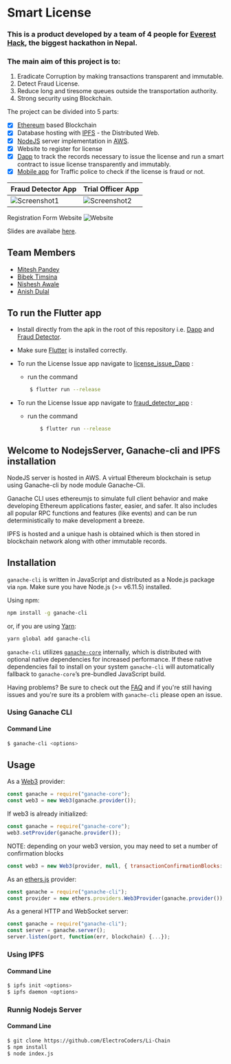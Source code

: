 # Smart License
### This is a product developed by a team of 4 people for [Everest Hack](https://www.everest-hack.com/), the biggest hackathon in Nepal.

### The main aim of this project is to:
1. Eradicate Corruption by making transactions transparent and immutable.
2. Detect Fraud License.
3. Reduce long and tiresome queues outside the transportation authority.
4. Strong security using Blockchain.

The project can be divided into 5 parts:

- [x] [Ethereum](https://www.ethereum.org/) based Blockchain
- [x] Database hosting with [IPFS](https://ipfs.io/) - the Distributed Web.
- [x] [NodeJS](https://nodejs.org/) server implementation in [AWS](https://aws.amazon.com/).
- [x] Website to register for license
- [x] [Dapp](license_issue_Dapp.apk) to track the records necessary to issue the license and run a smart contract to issue license transparently and immutably.
- [x] [Mobile app](fraud_detector_app.apk) for Traffic police to check if the license is fraud or not.

| Fraud Detector App                                                                                                   | Trial Officer App                                                                                                    |
|---|---|
| ![Screenshot1](https://user-images.githubusercontent.com/29589003/61585845-aba18480-ab85-11e9-8214-3ffdac816489.png) | ![Screenshot2](https://user-images.githubusercontent.com/29589003/61585830-54031900-ab85-11e9-9db4-4ec6c32a16ee.png) |

Registration Form Website
![Website](https://user-images.githubusercontent.com/29304788/61586071-08536e00-ab8b-11e9-9c09-959e20a15dc6.png)

Slides are availabe [here](https://docs.google.com/presentation/d/1ws-UiBxvEWOaIDOfpUQeOAC3MUrbxg_HHymqrwen7Mo/edit?usp=sharing).

## Team Members
- [Mitesh Pandey](https://www.github.com/davidmitesh)
- [Bibek Timsina](https://www.github.com/bimsina)
- [Nishesh Awale](https://www.github.com/nisheshawale)
- [Anish Dulal](https://www.github.com/anishdulal)
 
## To run the Flutter app

 - Install directly from the apk in the root of this repository i.e. [Dapp](license_issue_Dapp.apk) and [Fraud Detector](fraud_detector_app.apk).
 - Make sure [Flutter](https://flutter.dev/) is installed correctly.
 - To run the License Issue app navigate to [license_issue_Dapp](https://github.com/ElectroCoders/Li-Chain/tree/master/license_issue_Dapp) :
    - run the command
    ```Bash
        $ flutter run --release
    ```
    
- To run the License Issue app navigate to [fraud_detector_app](https://github.com/ElectroCoders/Li-Chain/tree/master/fraud_detector_app) :
  - run the command
    ```Bash
        $ flutter run --release
    ```

## Welcome to NodejsServer, Ganache-cli and IPFS installation
NodeJS server is hosted in AWS. A virtual Ethereum blockchain is setup using Ganache-cli by node module Ganache-Cli.

Ganache CLI uses ethereumjs to simulate full client behavior and make developing Ethereum applications faster, easier, and safer. It also includes all popular RPC functions and features (like events) and can be run deterministically to make development a breeze.

IPFS is hosted and a unique hash is obtained which is then stored in blockchain network along with other immutable records.


## Installation

`ganache-cli` is written in JavaScript and distributed as a Node.js package via `npm`. Make sure you have Node.js (>= v6.11.5) installed.

Using npm:

```Bash
npm install -g ganache-cli
```

or, if you are using [Yarn](https://yarnpkg.com/):

```Bash
yarn global add ganache-cli
```

`ganache-cli` utilizes [`ganache-core`](https://github.com/trufflesuite/ganache-core) internally, which is distributed with optional native dependencies for increased performance. If these native dependencies fail to install on your system `ganache-cli` will automatically fallback to `ganache-core`’s pre-bundled JavaScript build.

Having problems? Be sure to check out the [FAQ](https://github.com/trufflesuite/ganache-cli/wiki/FAQ) and if you're still having issues and you're sure its a problem with `ganache-cli` please open an issue.

### Using Ganache CLI

#### Command Line

```Bash
$ ganache-cli <options>
```



## Usage

As a [Web3](https://github.com/ethereum/web3.js/) provider:

```javascript
const ganache = require("ganache-core");
const web3 = new Web3(ganache.provider());
```
If web3 is already initialized:
```javascript
const ganache = require("ganache-core");
web3.setProvider(ganache.provider());
```
NOTE: depending on your web3 version, you may need to set a number of confirmation blocks
```javascript
const web3 = new Web3(provider, null, { transactionConfirmationBlocks: 1 });
```

As an [ethers.js](https://github.com/ethers-io/ethers.js/) provider:

```javascript
const ganache = require("ganache-cli");
const provider = new ethers.providers.Web3Provider(ganache.provider());
```

As a general HTTP and WebSocket server:

```javascript
const ganache = require("ganache-cli");
const server = ganache.server();
server.listen(port, function(err, blockchain) {...});
```


### Using IPFS

#### Command Line

```Bash
$ ipfs init <options>
$ ipfs daemon <options>
```

### Runnig Nodejs Server

#### Command Line

```Bash
$ git clone https://github.com/ElectroCoders/Li-Chain
$ npm install
$ node index.js

```
